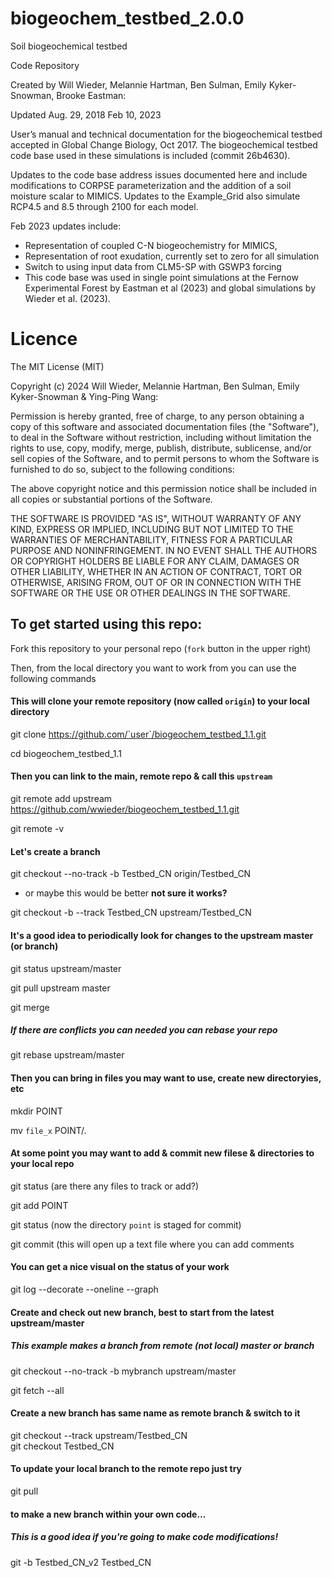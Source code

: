 # biogeochem_testbed_2.0.0
Soil biogeochemical testbed 

Code Repository

Created by Will Wieder, Melannie Hartman, Ben Sulman, Emily Kyker-Snowman, Brooke Eastman: 

Updated 
Aug. 29, 2018
Feb 10, 2023

User’s manual and technical documentation for the biogeochemical testbed accepted in Global Change Biology, Oct 2017.
The biogeochemical testbed code base used in these simulations is included (commit 26b4630).

Updates to the code base address issues documented here and include modifications to CORPSE parameterization and the addition of a soil moisture scalar to MIMICS. Updates to the Example_Grid also simulate RCP4.5 and 8.5 through 2100 for each model.

Feb 2023 updates include: 
- Representation of coupled C-N biogeochemistry for MIMICS, 
- Representation of root exudation, currently set to zero for all simulation
- Switch to using input data from CLM5-SP with GSWP3 forcing
- This code base was used in single point simulations at the Fernow Experimental Forest by Eastman et al (2023) and global simulations by Wieder et al. (2023).

# Licence

The MIT License (MIT)

Copyright (c) 2024 Will Wieder, Melannie Hartman, Ben Sulman, Emily Kyker-Snowman & Ying-Ping Wang:

Permission is hereby granted, free of charge, to any person obtaining a copy of this software and associated documentation files (the "Software"), to deal in the Software without restriction, including without limitation the rights to use, copy, modify, merge, publish, distribute, sublicense, and/or sell copies of the Software, and to permit persons to whom the Software is furnished to do so, subject to the following conditions:

The above copyright notice and this permission notice shall be included in all copies or substantial portions of the Software.

THE SOFTWARE IS PROVIDED "AS IS", WITHOUT WARRANTY OF ANY KIND, EXPRESS OR IMPLIED, INCLUDING BUT NOT LIMITED TO THE WARRANTIES OF MERCHANTABILITY, FITNESS FOR A PARTICULAR PURPOSE AND NONINFRINGEMENT. IN NO EVENT SHALL THE AUTHORS OR COPYRIGHT HOLDERS BE LIABLE FOR ANY CLAIM, DAMAGES OR OTHER LIABILITY, WHETHER IN AN ACTION OF CONTRACT, TORT OR OTHERWISE, ARISING FROM, OUT OF OR IN CONNECTION WITH THE SOFTWARE OR THE USE OR OTHER DEALINGS IN THE SOFTWARE.


## To get started using this repo:
Fork this repository to your personal repo (`fork` button in the upper right)

Then, from the local directory you want to work from you can use the following commands

#### This will clone your remote repository (now called `origin`) to your local directory
git clone https://github.com/`user`/biogeochem_testbed_1.1.git

cd biogeochem_testbed_1.1

#### Then you can link to the main, remote repo & call this `upstream`
git remote add upstream https://github.com/wwieder/biogeochem_testbed_1.1.git

git remote -v

#### Let's create a branch  
git checkout --no-track -b Testbed_CN origin/Testbed_CN

  - or maybe this would be better **not sure it works?**

git checkout -b --track Testbed_CN upstream/Testbed_CN

#### It's a good idea to periodically look for changes to the upstream master (or branch)
git status upstream/master

git pull upstream master

git merge

##### If there are conflicts you can needed you can rebase your repo 
git rebase upstream/master

#### Then you can bring in files you may want to use, create new directoryies, etc
mkdir POINT

mv `file_x` POINT/.

#### At some point you may want to add & commit new filese & directories to your local repo
git status   (are there any files to track or add?)

git add POINT 

git status    (now the directory `point` is staged for commit)

git commit    (this will open up a text file where you can add comments

#### You can get a nice visual on the status of your work
git log --decorate --oneline --graph

#### Create and check out new branch, best to start from the latest upstream/master
##### This example makes a branch from remote (not local) master _or_ branch
git checkout --no-track -b mybranch upstream/master

git fetch --all

#### Create a new branch has same name as remote branch & switch to it
git checkout --track upstream/Testbed_CN   
git checkout Testbed_CN

#### To update your local branch to the remote repo just try
git pull

#### to make a new branch within your own code...
##### This is a good idea if you're going to make code modifications!
git -b Testbed_CN_v2 Testbed_CN




